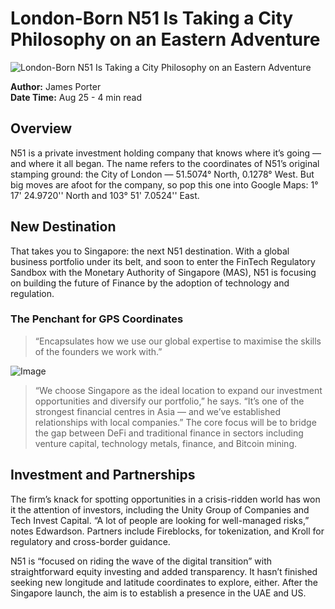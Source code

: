 # London-Born N51 Is Taking a City Philosophy on an Eastern Adventure

![London-Born N51 Is Taking a City Philosophy on an Eastern Adventure](https://uploads-ssl.webflow.com/665f9886cd4e586a9a14dc8c/6660ed3e028a4ef5746a7f5c_news%202.jpg)

**Author:** James Porter  
**Date Time:** Aug 25 - 4 min read

## Overview

N51 is a private investment holding company that knows where it’s going — and where it all began. The name refers to the coordinates of N51’s original stamping ground: the City of London — 51.5074° North, 0.1278° West. But big moves are afoot for the company, so pop this one into Google Maps: 1° 17' 24.9720'' North and 103° 51' 7.0524'' East.

## New Destination

That takes you to Singapore: the next N51 destination. With a global business portfolio under its belt, and soon to enter the FinTech Regulatory Sandbox with the Monetary Authority of Singapore (MAS), N51 is focusing on building the future of Finance by the adoption of technology and regulation.

### The Penchant for GPS Coordinates

> “Encapsulates how we use our global expertise to maximise the skills of the founders we work with.”

![Image](https://uploads-ssl.webflow.com/665f9886cd4e586a9a14dc8c/667aeac433dac4c60caf5b9e_Frame%201%20(1).png)

> “We choose Singapore as the ideal location to expand our investment opportunities and diversify our portfolio,” he says. “It’s one of the strongest financial centres in Asia — and we’ve established relationships with local companies.” The core focus will be to bridge the gap between DeFi and traditional finance in sectors including venture capital, technology metals, finance, and Bitcoin mining.

## Investment and Partnerships

The firm’s knack for spotting opportunities in a crisis-ridden world has won it the attention of investors, including the Unity Group of Companies and Tech Invest Capital. “A lot of people are looking for well-managed risks,” notes Edwardson. Partners include Fireblocks, for tokenization, and Kroll for regulatory and cross-border guidance.

N51 is “focused on riding the wave of the digital transition” with straightforward equity investing and added transparency. It hasn’t finished seeking new longitude and latitude coordinates to explore, either. After the Singapore launch, the aim is to establish a presence in the UAE and US.